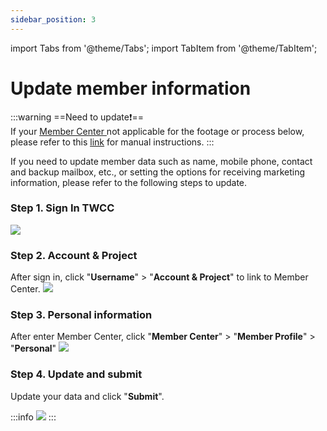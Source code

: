 ```yaml
---
sidebar_position: 3
---
```


import Tabs from '@theme/Tabs';
import TabItem from '@theme/TabItem';


# Update member information

:::warning
==Need to update:exclamation:==<br/>
If your [<ins>Member Center <i class="fa fa-question-circle fa-question-circle-for-service" aria-hidden="true"></i></ins>](https://man.twcc.ai/@twsdocs/howto-service-access-service-zh) not applicable for the footage or process below, please refer to this <i class="fa fa-sign-out" aria-hidden="true"></i> [<ins>link</ins>](https://man.twcc.ai/@twsdocs/doc-mber-pjct-blng-main-zh/https%3A%2F%2Fman.twcc.ai%2F%40twsdocs%2Fguide-service-signup-zh) for manual instructions.
:::

If you need to update member data such as name, mobile phone, contact and backup mailbox, etc., or setting the options for receiving marketing information, please refer to the following steps to update.

### Step 1. Sign In TWCC
![](https://cos.twcc.ai/SYS-MANUAL/uploads/upload_c50d73165833858c26df65776ce65774.png)

### Step 2. Account & Project

After sign in, click "**Username**" > "**Account & Project**" to  link to Member Center.
![](https://cos.twcc.ai/SYS-MANUAL/uploads/upload_02a1a2c2763cec4dfd61bfa79a171294.png)


###  Step 3. Personal information

After enter Member Center, click "**Member Center**" > "**Member Profile**" > "**Personal**"
![](https://cos.twcc.ai/SYS-MANUAL/uploads/upload_20f85ec2e50a62a5cbf4c428eb7da6eb.png)


###  Step 4. Update and submit 

Update your data and click "**Submit**".

:::info
![](https://cos.twcc.ai/SYS-MANUAL/uploads/upload_db98ec174de3f26e42cb8258d83fd370.png)
:::